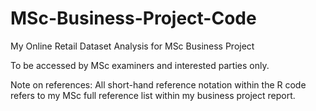 # MSc-Business-Project-Code
My Online Retail Dataset Analysis for MSc Business Project

To be accessed by MSc examiners and interested parties only.

Note on references: All short-hand reference notation within the R code refers to my MSc full reference list within my business project report.
